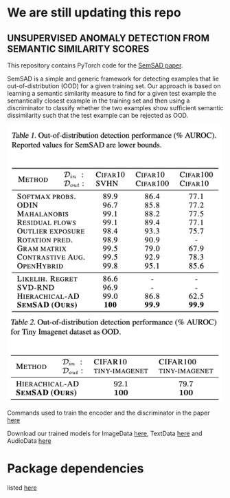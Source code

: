 # We are still updating this repo 
## UNSUPERVISED ANOMALY DETECTION FROM SEMANTIC SIMILARITY SCORES

This repository contains PyTorch code for the [SemSAD paper](https://arxiv.org/abs/2012.00461).

SemSAD is a simple and generic framework for detecting examples that lie out-of-distribution (OOD) for a given training set. Our approach is based on learning a semantic similarity measure to find for a given test example the semantically closest example in the training set and then using a discriminator to classify whether the two examples show sufficient semantic dissimilarity such that the test example can be rejected as OOD. 


<img src="paper/Tabel1.png" width="500px"></img>
<img src="paper/Tabel2.png" width="500px"></img>

Commands used to train the encoder and the discriminator in the paper [here](https://github.com/nimaous/SemSAD/blob/main/commands.txt)<br/>

Download our trained models for ImageData [here](https://github.com/nimaous/SemSAD/tree/main/ImageData/trained_models), TextData [here](https://github.com/nimaous/SemSAD/tree/main/TextData/trained_models) and AudioData [here]()

# Package dependencies
listed [here](https://github.com/nimaous/SemSAD/blob/main/package_version.txt)



